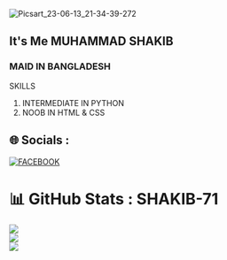 ![Picsart_23-06-13_21-34-39-272](https://github.com/skshakib1234/Aprv/assets/111051965/1417c00b-15c5-4146-be13-1a75f31a4aa1)

<h2> It's Me MUHAMMAD SHAKIB </h2>
<h3> MAID IN BANGLADESH </h3>
<p>    SKILLS   </p>
<ol>
  <li> INTERMEDIATE IN PYTHON </li>
  <li> NOOB IN HTML & CSS </li>
</ol>

## 🌐 Socials :
[![FACEBOOK](https://img.shields.io/badge/Facebook-%231877F2.svg?logo=Facebook&logoColor=white)](https://www.facebook.com/DARKSOUL911)
# 📊 GitHub Stats : SHAKIB-71
![](https://github-readme-stats.vercel.app/api?username=SHAKIB-71&theme=dark&hide_border=false&include_all_commits=true&count_private=true)<br/>
![](https://github-readme-streak-stats.herokuapp.com/?user=SHAKIB-71&theme=dark&hide_border=false)<br/>
![](https://github-readme-stats.vercel.app/api/top-langs/?username=SHAKIB-71&theme=dark&hide_border=false&include_all_commits=true&count_private=true&layout=compact)

